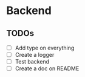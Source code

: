 # Backend

## TODOs

- [ ] Add type on everything
- [ ] Create a logger
- [ ] Test backend
- [ ] Create a doc on README
